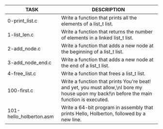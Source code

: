 | TASK        | DESCRIPTION|
|---------------|------------|
|0-print\_list.c|Write a function that prints all the elements of a list\_t list.|
|1-list\_len.c|Write a function that returns the number of elements in a linked list\_t list.|
|2-add\_node.c|Write a function that adds a new node at the beginning of a list\_t list.|
|3-add\_node\_end.c|Write a function that adds a new node at the end of a list\_t list.|
|4-free\_list.c|Write a function that frees a list\_t list.|
|100-first.c|Write a function that prints You're beat! and yet, you must allow,\nI bore my house upon my back!\n before the main function is executed.|
|101-hello\_holberton.asm|Write a 64-bit program in assembly that prints Hello, Holberton, followed by a new line.|
